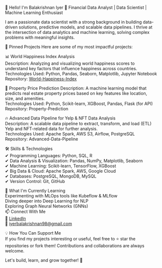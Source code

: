 👋 Hello! I'm Balakrishnan Iyer
🚀 Financial Data Analyst | Data Scientist | Machine Learning Enthusiast 

I am a passionate data scientist with a strong background in building data-driven solutions, predictive models, and scalable data pipelines. I thrive at the intersection of data analytics and machine learning, solving complex problems with meaningful insights.

📌 Pinned Projects
Here are some of my most impactful projects:

📊 World Happiness Index Analysis   
Description: Analyzing and visualizing world happiness scores to understand key factors that influence happiness across countries.  
Technologies Used: Python, Pandas, Seaborn, Matplotlib, Jupyter Notebook  
Repository: [World-Happiness-Index](https://github.com/BalakrishnanIyer/World-Happiness-Index) 

🏡 Property Price Prediction
Description: A machine learning model that predicts real estate property prices based on key features like location, size, and amenities.  
Technologies Used: Python, Scikit-learn, XGBoost, Pandas, Flask (for API)  
Repository: Property-Prediction  

🔥 Advanced Data Pipeline for Yelp & NFT Data Analysis  
Description: A scalable data pipeline to extract, transform, and load (ETL) Yelp and NFT-related data for further analysis.  
Technologies Used: Apache Spark, AWS S3, Airflow, PostgreSQL  
Repository: Advanced-Data-Pipeline  

🛠 Skills & Technologies  
✔ Programming Languages: Python, SQL, R  
✔ Data Analysis & Visualization: Pandas, NumPy, Matplotlib, Seaborn  
✔ Machine Learning: Scikit-learn, TensorFlow, XGBoost  
✔ Big Data & Cloud: Apache Spark, AWS, Google Cloud  
✔ Databases: PostgreSQL, MongoDB, MySQL  
✔ Version Control: Git, GitHub  

🌱 What I'm Currently Learning  
Experimenting with MLOps tools like Kubeflow & MLflow  
Diving deeper into Deep Learning for NLP  
Exploring Graph Neural Networks (GNNs)  
📫 Connect With Me  
💼 [LinkedIn](https://www.linkedin.com/in/balakrishnan-iyer-811436143)  
📧 iyerbalakrishnan98@gmail.com


💡 How You Can Support Me  
If you find my projects interesting or useful, feel free to ⭐ star the repositories or fork them! Contributions and collaborations are always welcome.  

Let's build, learn, and grow together! 🚀  
<!--
**BalakrishnanIyer/BalakrishnanIyer** is a ✨ _special_ ✨ repository because its `README.md` (this file) appears on your GitHub profile.
